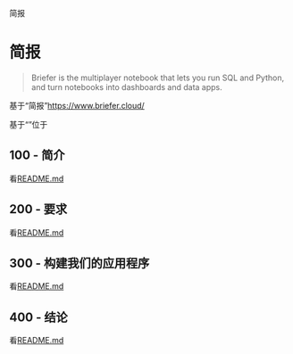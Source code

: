简报

# 简报

> Briefer is the multiplayer notebook that lets you run SQL and Python, and turn notebooks into dashboards and data apps.

基于“简报”<https://www.briefer.cloud/>

基于“”位于

## 100 - 简介

看[README.md](./100/README.md)

## 200 - 要求

看[README.md](./200/README.md)

## 300 - 构建我们的应用程序

看[README.md](./300/README.md)

## 400 - 结论

看[README.md](./400/README.md)
